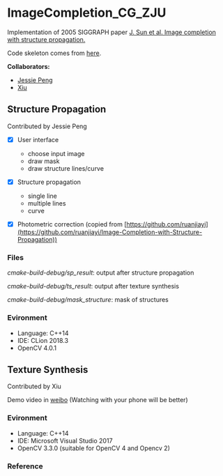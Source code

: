 # ImageCompletion_CG_ZJU

Implementation of 2005 SIGGRAPH paper [J. Sun et al. Image completion with structure propagation.](https://www.microsoft.com/en-us/research/wp-content/uploads/2016/02/siggraph05_0265_final.pdf)


Code skeleton comes from [here](http://www.cad.zju.edu.cn/home/gfzhang/course/computational-photography/proj2-completion/completion.html).

**Collaborators:**

- [Jessie Peng](https://github.com/jessiepyx)
- [Xiu](https://github.com/Hap-Hugh)

## Structure Propagation

Contributed by Jessie Peng

- [x] User interface
  - choose input image
  - draw mask
  - draw structure lines/curve
  
- [x] Structure propagation
  - single line
  - multiple lines
  - curve
  
- [x] Photometric correction (copied from [https://github.com/ruanjiayi](https://github.com/ruanjiayi/Image-Completion-with-Structure-Propagation))

### Files

*cmake-build-debug/sp_result*: output after structure propagation

*cmake-build-debug/ts_result*: output after texture synthesis

*cmake-build-debug/mask_structure*: mask of structures

### Evironment

- Language: C++14
- IDE: CLion 2018.3
- OpenCV 4.0.1

## Texture Synthesis

Contributed by Xiu

Demo video in [weibo](https://m.weibo.cn/status/4380715229967145?wm=3333_2001&from=1095193010&sourcetype=qq&featurecode=newtitle) 
(Watching with your phone will be better)

### Evironment

- Language: C++14
- IDE: Microsoft Visual Studio 2017
- OpenCV 3.3.0 (suitable for OpenCV 4 and Opencv 2)

### Reference
